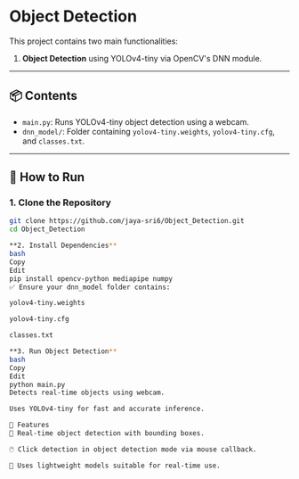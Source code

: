 # Object Detection

This project contains two main functionalities:

1. **Object Detection** using YOLOv4-tiny via OpenCV's DNN module.
---

## 📦 Contents

- `main.py`: Runs YOLOv4-tiny object detection using a webcam.
- `dnn_model/`: Folder containing `yolov4-tiny.weights`, `yolov4-tiny.cfg`, and `classes.txt`.

---

## 🚀 How to Run

### 1. Clone the Repository

```bash
git clone https://github.com/jaya-sri6/Object_Detection.git
cd Object_Detection

**2. Install Dependencies**
bash
Copy
Edit
pip install opencv-python mediapipe numpy
✅ Ensure your dnn_model folder contains:

yolov4-tiny.weights

yolov4-tiny.cfg

classes.txt

**3. Run Object Detection**
bash
Copy
Edit
python main.py
Detects real-time objects using webcam.

Uses YOLOv4-tiny for fast and accurate inference.

📌 Features
🎯 Real-time object detection with bounding boxes.

🖱️ Click detection in object detection mode via mouse callback.

🎈 Uses lightweight models suitable for real-time use.

